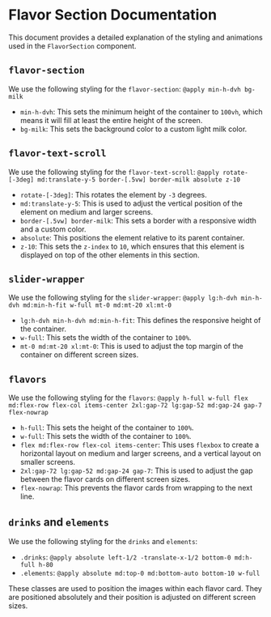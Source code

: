 # Flavor Section Documentation

This document provides a detailed explanation of the styling and animations used in the `FlavorSection` component.

## `flavor-section`

We use the following styling for the `flavor-section`: `@apply min-h-dvh bg-milk`

-   `min-h-dvh`: This sets the minimum height of the container to `100vh`, which means it will fill at least the entire height of the screen.
-   `bg-milk`: This sets the background color to a custom light milk color.

## `flavor-text-scroll`

We use the following styling for the `flavor-text-scroll`: `@apply rotate-[-3deg] md:translate-y-5 border-[.5vw] border-milk absolute z-10`

-   `rotate-[-3deg]`: This rotates the element by `-3` degrees.
-   `md:translate-y-5`: This is used to adjust the vertical position of the element on medium and larger screens.
-   `border-[.5vw] border-milk`: This sets a border with a responsive width and a custom color.
-   `absolute`: This positions the element relative to its parent container.
-   `z-10`: This sets the `z-index` to `10`, which ensures that this element is displayed on top of the other elements in this section.

## `slider-wrapper`

We use the following styling for the `slider-wrapper`: `@apply lg:h-dvh min-h-dvh md:min-h-fit w-full mt-0 md:mt-20 xl:mt-0`

-   `lg:h-dvh min-h-dvh md:min-h-fit`: This defines the responsive height of the container.
-   `w-full`: This sets the width of the container to `100%`.
-   `mt-0 md:mt-20 xl:mt-0`: This is used to adjust the top margin of the container on different screen sizes.

## `flavors`

We use the following styling for the `flavors`: `@apply h-full w-full flex md:flex-row flex-col items-center 2xl:gap-72 lg:gap-52 md:gap-24 gap-7 flex-nowrap`

-   `h-full`: This sets the height of the container to `100%`.
-   `w-full`: This sets the width of the container to `100%`.
-   `flex md:flex-row flex-col items-center`: This uses `flexbox` to create a horizontal layout on medium and larger screens, and a vertical layout on smaller screens.
-   `2xl:gap-72 lg:gap-52 md:gap-24 gap-7`: This is used to adjust the gap between the flavor cards on different screen sizes.
-   `flex-nowrap`: This prevents the flavor cards from wrapping to the next line.

## `drinks` and `elements`

We use the following styling for the `drinks` and `elements`:

-   `.drinks`: `@apply absolute left-1/2 -translate-x-1/2 bottom-0 md:h-full h-80`
-   `.elements`: `@apply absolute md:top-0 md:bottom-auto bottom-10 w-full`

These classes are used to position the images within each flavor card. They are positioned absolutely and their position is adjusted on different screen sizes.
